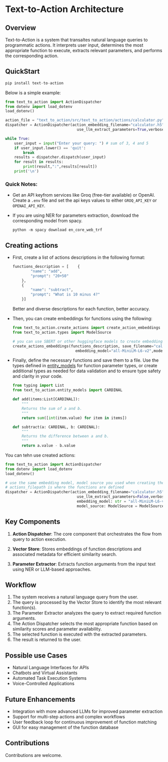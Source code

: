 # Text-to-Action Architecture

## Overview

Text-to-Action is a system that transaltes natural language queries to programmatic actions. It interprets user input, determines the most appropriate function to execute, extracts relevant parameters, and performs the corresponding action.

## QuickStart

```python
pip install text-to-action
```

Below is a simple example:

```python
from text_to_action import ActionDispatcher
from dotenv import load_dotenv
load_dotenv()

action_file = "text_to_action/src/text_to_action/actions/calculator.py"
dispatcher = ActionDispatcher(action_embedding_filename="calculator.h5",actions_filepath=action_file,
                                use_llm_extract_parameters=True,verbose_output=True)

while True:
    user_input = input("Enter your query: ") # sum of 3, 4 and 5
    if user_input.lower() == 'quit':
        break
    results = dispatcher.dispatch(user_input)
    for result in results:
        print(result,":",results[result])
    print('\n')
```

### Quick Notes:

- Get an API keyfrom services like Groq (free-tier available) or OpenAI. Create a `.env` file and set the api keys values to either `GROQ_API_KEY` or `OPENAI_API_KEY`.

- If you are using NER for parameters extraction, download the corresponding model from spacy.

  ```
  python -m spacy download en_core_web_trf
  ```

## Creating actions

- First, create a list of actions descriptions in the following format:

  ```python
  functions_description = [    {
          "name": "add",
          "prompt": "20+50"
      },
      {
          "name": "subtract",
          "prompt": "What is 10 minus 4?"
      }]
  ```

  Better and diverse descriptions for each function, better accuracy.

- Then, you can create embeddings for functions using the following:

  ```python
  from text_to_action.create_actions import create_action_embeddings
  from text_to_action.types import ModelSource

  # you can use SBERT or other huggingface models to create embeddings
  create_actions_embeddings(functions_description, save_filename="calculator.h5",
                              embedding_model="all-MiniLM-L6-v2",model_source=ModelSource.SBERT)
  ```

- Finally, define the necessary functions and save them to a file. Use the types defined in [entity_models](src/text_to_action/entity_models.py) for function parameter types, or create additional types as needed for data validation and to ensure type safety and clarity in your code.

  ```python
  from typing import List
  from text_to_action.entity_models import CARDINAL

  def add(items:List[CARDINAL]):
      """
      Returns the sum of a and b.
      """
      return sum([int(item.value) for item in items])

  def subtract(a: CARDINAL, b: CARDINAL):
      """
      Returns the difference between a and b.
      """
      return a.value - b.value
  ```

You can tehn use created actions:

```python
from text_to_action import ActionDispatcher
from dotenv import load_dotenv
load_dotenv()

# use the same embedding model, model source you used when creating the actions embeddings
# actions_filepath is where the functions are defined
dispatcher = ActionDispatcher(action_embedding_filename="calculator.h5",actions_filepath=action_file,
                                use_llm_extract_parameters=False,verbose_output=True,
                                embedding_model: str = "all-MiniLM-L6-v2",
                                model_source: ModelSource = ModelSource.SBERT,)

```

## Key Components

1. **Action Dispatcher**: The core component that orchestrates the flow from query to action execution.

2. **Vector Store**: Stores embeddings of function descriptions and associated metadata for efficient similarity search.

3. **Parameter Extractor**: Extracts function arguments from the input text using NER or LLM-based approaches.

## Workflow

1. The system receives a natural language query from the user.
2. The query is processed by the Vector Store to identify the most relevant function(s).
3. The Parameter Extractor analyzes the query to extract required function arguments.
4. The Action Dispatcher selects the most appropriate function based on similarity scores and parameter availability.
5. The selected function is executed with the extracted parameters.
6. The result is returned to the user.

## Possible use Cases

- Natural Language Interfaces for APIs
- Chatbots and Virtual Assistants
- Automated Task Execution Systems
- Voice-Controlled Applications

## Future Enhancements

- Integration with more advanced LLMs for improved parameter extraction
- Support for multi-step actions and complex workflows
- User feedback loop for continuous improvement of function matching
- GUI for easy management of the function database

## Contributions

Contributions are welcome.
